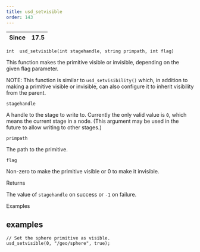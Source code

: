 ```yaml
---
title: usd_setvisible
order: 143
---
```

| Since | 17.5 |
| --- | --- |

`int  usd_setvisible(int stagehandle, string primpath, int flag)`

This function makes the primitive visible or invisible, depending on the given flag parameter.

NOTE: This function is similar to `usd_setvisibility()` which, in addition to making a primitive visible or invisible, can also configure it to inherit visibility from the parent.

`stagehandle`

A handle to the stage to write to. Currently the only valid value is `0`, which means the current stage in a node. (This argument may be used in the future to allow writing to other stages.)

`primpath`

The path to the primitive.

`flag`

Non-zero to make the primitive visible or 0 to make it invisible.

Returns

The value of `stagehandle` on success or `-1` on failure.

Examples

## examples

```vex
// Set the sphere primitive as visible.
usd_setvisible(0, "/geo/sphere", true);

```
